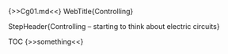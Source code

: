 {>>Cg01.md<<}
WebTitle{Controlling}

StepHeader{Controlling – starting to think about electric circuits}

TOC
{>>something<<}
